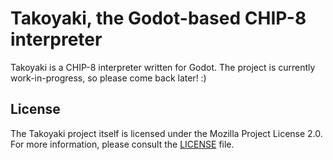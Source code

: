 # Takoyaki, the Godot-based CHIP-8 interpreter

Takoyaki is a CHIP-8 interpreter written for Godot. The project is currently work-in-progress, so please come back later! :)

## License

The Takoyaki project itself is licensed under the Mozilla Project License 2.0. For more information, please consult the [LICENSE](LICENSE) file.
